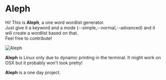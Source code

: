 # Aleph

Hi! This is **Aleph**, a one word wordlist generator.  
Just give it a keyword and a mode (--simple,--normal,--advanced) and it will create a wordlist based on that.  
Feel free to contribute!  

![Aleph](http://i67.tinypic.com/9kwgfs.png)

**Aleph** is Linux only due to dynamic printing in the terminal.
It might work on OSX but it probably won't look pretty!  
  
**Aleph** is a one day project.
